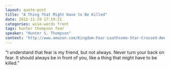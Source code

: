 ```yaml
---
layout: quote-post
title: "A Thing That Might Have to Be Killed"
date: 2012-11-29 17:19:21
categories: wise-words front
tags: hunter thompson fear
speaker: "Hunter S. Thompson"
context: "http://www.amazon.com/Kingdom-Fear-Loathsome-Star-Crossed-American/dp/0684873249"
---
```


“I understand that fear is my friend, but not always. Never turn your back on fear. It should always be in front of you, like a thing that might have to be killed.”
